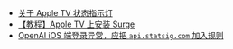 - [关于 Apple TV 状态指示灯](https://support.apple.com/zh-cn/guide/tv/atvba38a4135/tvos)
- [【教程】Apple TV 上安装 Surge](https://ties-pull-bml.craft.me/zTGWUtBddbX5uL)
- [OpenAI iOS 端登录异常，应把 `api.statsig.com` 加入规则](https://github.com/blackmatrix7/ios_rule_script/issues/1082)